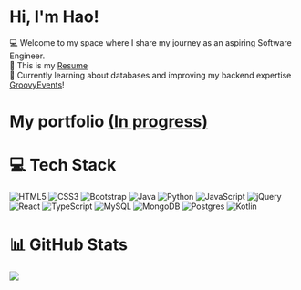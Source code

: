<!--
**Haothai1/Haothai1** is a ✨ _special_ ✨ repository because its `README.md` (this file) appears on your GitHub profile.
-->

# Hi, I'm Hao!
:computer: Welcome to my space where I share my journey as an aspiring Software Engineer.<br/>
:newspaper: This is my [Resume](https://online.updf.com/index/share/en-US?shareId=01ade67f-7948-4b70-a99c-90490744ca12)<br/> 
💭 Currently learning about databases and improving my backend expertise [GroovyEvents](https://github.com/Belalaskaik/GroovyEvents/tree/Hao)!<br/>
# My portfolio [(In progress)](https://example.com)<br/>

# 💻 Tech Stack
![HTML5](https://img.shields.io/badge/html5-%23E34F26.svg?style=for-the-badge&logo=html5&logoColor=white)
![CSS3](https://img.shields.io/badge/css3-%231572B6.svg?style=for-the-badge&logo=css3&logoColor=white)
![Bootstrap](https://img.shields.io/badge/bootstrap-%238511FA.svg?style=for-the-badge&logo=bootstrap&logoColor=white)
![Java](https://img.shields.io/badge/java-%23ED8B00.svg?style=for-the-badge&logo=openjdk&logoColor=white)
![Python](https://img.shields.io/badge/python-3670A0?style=for-the-badge&logo=python&logoColor=ffdd54)
![JavaScript](https://img.shields.io/badge/javascript-%23323330.svg?style=for-the-badge&logo=javascript&logoColor=%23F7DF1E)
![jQuery](https://img.shields.io/badge/jquery-%230769AD.svg?style=for-the-badge&logo=jquery&logoColor=white)
![React](https://img.shields.io/badge/react-%2320232a.svg?style=for-the-badge&logo=react&logoColor=%2361DAFB)
![TypeScript](https://img.shields.io/badge/typescript-%23007ACC.svg?style=for-the-badge&logo=typescript&logoColor=white)
![MySQL](https://img.shields.io/badge/mysql-4479A1.svg?style=for-the-badge&logo=mysql&logoColor=white)
![MongoDB](https://img.shields.io/badge/MongoDB-%234ea94b.svg?style=for-the-badge&logo=mongodb&logoColor=white)
![Postgres](https://img.shields.io/badge/postgres-%23316192.svg?style=for-the-badge&logo=postgresql&logoColor=white)
![Kotlin](https://img.shields.io/badge/kotlin-%237F52FF.svg?style=for-the-badge&logo=kotlin&logoColor=white) 

# 📊 GitHub Stats
![](https://github-readme-stats.vercel.app/api?username=Haothai1&theme=radical&hide_border=false&include_all_commits=true&count_private=true)<br/>
